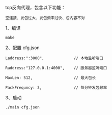 tcp反向代理，包含以下功能：

    空连接、发包过大、发包频率过快、包内容不对

1、编译

    make
    
2、配置 cfg.json

    Laddress:":3000",             // 本地监听端口

    Raddress:"127.0.0.1:4000",    // 服务器监听端口
    
    MaxLen: 512,                  // 最大包长
    
    PackFrequncy: 3,              // 每分钟发包频率

3、启动
    
    ./main cfg.json
